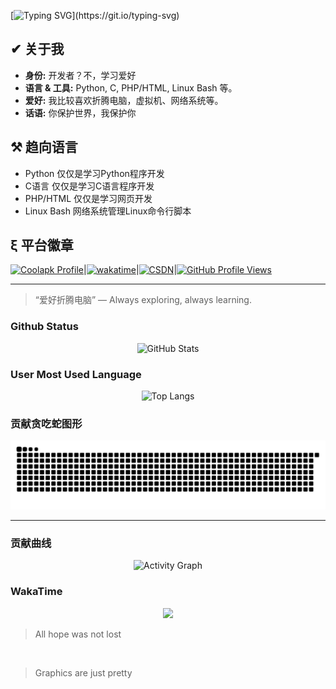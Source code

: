 [![Typing SVG](https://readme-typing-svg.demolab.com?font=Fira+Code&pause=1000&vCenter=true&width=435&lines=qωq，亻尔女子，我是huidoudour;一个好学者，爱好浏览代码.;同时是热于贡献的学习者.)](https://git.io/typing-svg)


## ✔ 关于我  
- **身份:** 开发者？不，学习爱好
- **语言 & 工具:** Python, C, PHP/HTML, Linux Bash 等。
- **爱好:** 我比较喜欢折腾电脑，虚拟机、网络系统等。
- **话语:** 你保护世界，我保护你

## ⚒ 趋向语言 
- Python 仅仅是学习Python程序开发
- C语言 仅仅是学习C语言程序开发
- PHP/HTML 仅仅是学习网页开发
- Linux Bash 网络系统管理Linux命令行脚本

## ξ 平台徽章
[![Coolapk Profile](https://img.shields.io/badge/Coolapk-个人主页-1E88E5.svg?logo=android&logoColor=white)](http://www.coolapk.com/u/16585996)|[![wakatime](https://wakatime.com/badge/user/9940b4cb-b281-46d5-8734-35f060179d8f.svg)](https://wakatime.com/@9940b4cb-b281-46d5-8734-35f060179d8f)|[![CSDN](https://img.shields.io/badge/CSDN-huidoudour-blue)](https://blog.csdn.net/qq_57848433)|[![GitHub Profile Views](https://komarev.com/ghpvc/?username=huidoudour&color=brightgreen&label=Guest)](https://github.com/huidoudour)

---

> “爱好折腾电脑” — Always exploring, always learning.


### Github Status
<p align="center">
  <picture>
    <source 
      srcset="https://github-readme-stats.vercel.app/api?username=huidoudour&show_icons=true&hide_border=true&bg_color=0D1117&title_color=90CAF9&text_color=64B5F6&icon_color=CE93D8"
      media="(prefers-color-scheme: dark)" />
    <source 
      srcset="https://github-readme-stats.vercel.app/api?username=huidoudour&show_icons=true&hide_border=true&bg_color=E3F2FD&title_color=0D47A1&text_color=1565C0&icon_color=8E24AA"
      media="(prefers-color-scheme: light)" />
    <img 
      src="https://github-readme-stats.vercel.app/api?username=huidoudour&show_icons=true&hide_border=true&bg_color=E3F2FD&title_color=0D47A1&text_color=1565C0&icon_color=8E24AA" 
      alt="GitHub Stats" />
  </picture>
</p>

### User Most Used Language

<p align="center">
  <picture>
    <img src="https://github-readme-stats.vercel.app/api/top-langs/?username=huidoudour&layout=compact&langs_count=8&theme=default&bg_color=E3F2FD&title_color=0D47A1&text_color=1565C0" alt="Top Langs" />
  </picture>
</p>

### 贡献贪吃蛇图形

<picture>
  <source media="(prefers-color-scheme: dark)" srcset="https://raw.githubusercontent.com/huidoudour/huidoudour/master/assets/github-contribution-grid-snake-dark.svg">
  <source media="(prefers-color-scheme: light)" srcset="https://raw.githubusercontent.com/huidoudour/huidoudour/master/assets/github-contribution-grid-snake.svg">
  <img alt="github contribution grid snake animation" src="https://raw.githubusercontent.com/huidoudour/huidoudour/master/assets/github-contribution-grid-snake.svg">
</picture>

------


### 贡献曲线
<p align="center">
  <picture>
    <source 
      srcset="https://github-readme-activity-graph.vercel.app/graph?username=huidoudour&hide_border=true&area_color=388E3C&line=66BB6A&point=81C784&color=C8E6C9&bg_color=1B1F1B"
      media="(prefers-color-scheme: dark)" />
    <source 
      srcset="https://github-readme-activity-graph.vercel.app/graph?username=huidoudour&hide_border=true&area_color=A5D6A7&line=A5D6A7&point=66BB6A&color=1B5E20&bg_color=E8F5E9"
      media="(prefers-color-scheme: light)" />
    <img 
      src="https://github-readme-activity-graph.vercel.app/graph?username=huidoudour&hide_border=true&area_color=A5D6A7&line=A5D6A7&point=66BB6A&color=1B5E20&bg_color=E8F5E9" 
      alt="Activity Graph" />
  </picture>
</p>

### WakaTime

<p align="center">
  <picture>
    <img 
    src="https://github-readme-stats.vercel.app/api/wakatime?username=@huidoudour&theme=default&bg_color=E3F2FD">
  </picture>
</p>

>All hope was not lost

<br>

> Graphics are just pretty